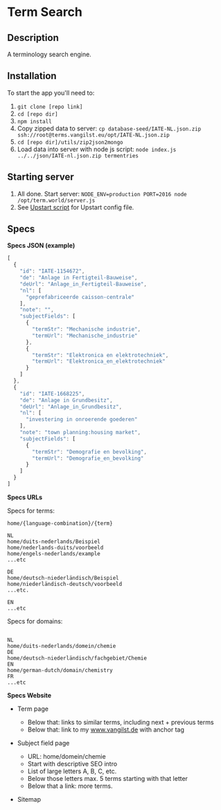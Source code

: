 # Term Search

## Description
A terminology search engine.

## Installation

To start the app you'll need to:

1. `git clone [repo link]`
2. `cd [repo dir]`
3. `npm install`
4. Copy zipped data to server: `cp database-seed/IATE-NL.json.zip ssh://root@terms.vangilst.eu/opt/IATE-NL.json.zip`
5. `cd [repo dir]/utils/zip2json2mongo`
6. Load data into server with node js script: `node index.js ../../json/IATE-nl.json.zip termentries`

## Starting server

1. All done. Start server: `NODE_ENV=production PORT=2016 node /opt/term.world/server.js`
2. See [Upstart script](https://gist.github.com/vnglst/326efb4dfc1245ac89ca) for Upstart config file.

## Specs

**Specs JSON (example)**

```javascript
[
  {
    "id": "IATE-1154672",
    "de": "Anlage in Fertigteil-Bauweise",
    "deUrl": "Anlage_in_Fertigteil-Bauweise",
    "nl": [
      "geprefabriceerde caisson-centrale"
    ],
    "note": "",
    "subjectFields": [
      {
        "termStr": "Mechanische industrie",
        "termUrl": "Mechanische_industrie"
      },
      {
        "termStr": "Elektronica en elektrotechniek",
        "termUrl": "Elektronica_en_elektrotechniek"
      }
    ]
  },
  {
    "id": "IATE-1668225",
    "de": "Anlage in Grundbesitz",
    "deUrl": "Anlage_in_Grundbesitz",
    "nl": [
      "investering in onroerende goederen"
    ],
    "note": "town planning:housing market",
    "subjectFields": [
      {
        "termStr": "Demografie en bevolking",
        "termUrl": "Demografie_en_bevolking"
      }
    ]
  }
]
```

**Specs URLs**

Specs for terms:

```url
home/{language-combination}/{term}

NL
home/duits-nederlands/Beispiel
home/nederlands-duits/voorbeeld
home/engels-nederlands/example
...etc

DE
home/deutsch-niederländisch/Beispiel
home/niederländisch-deutsch/voorbeeld
...etc.

EN
...etc
```

Specs for domains:

```url

NL
home/duits-nederlands/domein/chemie
DE
home/deutsch-niederländisch/fachgebiet/Chemie
EN
home/german-dutch/domain/chemistry
FR
...etc
```

**Specs Website**

- Term page
  - Below that: links to similar terms, including next + previous terms
  - Below that: link to my www.vangilst.de with anchor tag

- Subject field page
  - URL: home/domein/chemie
  - Start with descriptive SEO intro
  - List of large letters A, B, C, etc.
  - Below those letters max. 5 terms starting with that letter
  - Below that a link: more terms.

- Sitemap
